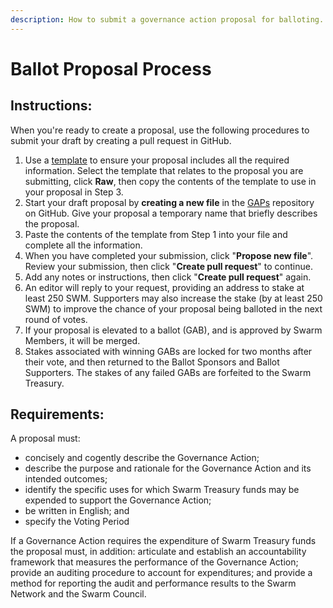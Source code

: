 ```yaml
---
description: How to submit a governance action proposal for balloting.
---
```


# Ballot Proposal Process

## Instructions:

When you're ready to create a proposal, use the following procedures to submit your draft by creating a pull request in GitHub.

1. Use a [template](https://github.com/swarmfund/networkgovernance/tree/master/templates) to ensure your proposal includes all the required information. Select the template that relates to the proposal you are submitting, click **Raw**, then copy the contents of the template to use in your proposal in Step 3.  
2. Start your draft proposal by **creating a new file** in the [GAPs](https://github.com/swarmfund/networkgovernance/tree/master/GAPs) repository on GitHub. Give your proposal a temporary name that briefly describes the proposal.
3. Paste the contents of the template from Step 1 into your file and complete all the information.
4. When you have completed your submission, click "**Propose new file**". Review your submission, then click "**Create pull request**" to continue.
5. Add any notes or instructions, then click "**Create pull request**" again.
6. An editor will reply to your request, providing an address to stake at least 250 SWM. Supporters may also increase the stake \(by at least 250 SWM\) to improve the chance of your proposal being balloted in the next round of votes.
7. If your proposal is elevated to a ballot \(GAB\), and is approved by Swarm Members, it will be merged.
8. Stakes associated with winning GABs are locked for two months after their vote, and then returned to the Ballot Sponsors and Ballot Supporters. The stakes of any failed GABs are forfeited to the Swarm Treasury.

## Requirements:

A proposal must:

* concisely and cogently describe the Governance Action;
* describe the purpose and rationale for the Governance Action and its intended outcomes;
* identify the specific uses for which Swarm Treasury funds may be expended to support the Governance Action;
* be written in English; and
* specify the Voting Period

If a Governance Action requires the expenditure of Swarm Treasury funds the proposal must, in addition: articulate and establish an accountability framework that measures the performance of the Governance Action; provide an auditing procedure to account for expenditures; and provide a method for reporting the audit and performance results to the Swarm Network and the Swarm Council.

